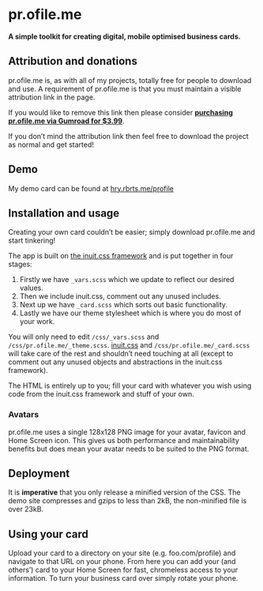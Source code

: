 # pr.ofile.me

**A simple toolkit for creating digital, mobile optimised business cards.**

## Attribution and donations

pr.ofile.me is, as with all of my projects, totally free for people to download
and use. A requirement of pr.ofile.me is that you must maintain a visible
attribution link in the page.

If you would like to remove this link then please consider
**[purchasing pr.ofile.me via Gumroad for $3.99](http://gum.co/VqTV)**.

If you don’t mind the attribution link then feel free to download the project as
normal and get started!

## Demo

My demo card can be found at
[hry.rbrts.me/profile](http://hry.rbrts.me/profile/index.html)

## Installation and usage

Creating your own card couldn’t be easier; simply download pr.ofile.me and start
tinkering!

The app is built on [the inuit.css framework](http://inuitcss.com) and is put
together in four stages:

1. Firstly we have `_vars.scss` which we update to reflect our desired values.
2. Then we include inuit.css, comment out any unused includes.
3. Next up we have `_card.scss` which sorts out basic functionality.
4. Lastly we have our theme stylesheet which is where you do most of your work.

You will only need to edit `/css/_vars.scss` and `/css/pr.ofile.me/_theme.scss`.
[inuit.css](http://inuitcss.com) and `/css/pr.ofile.me/_card.scss` will take
care of the rest and shouldn’t need touching at all (except to comment out any
unused objects and abstractions in the inuit.css framework).

The HTML is entirely up to you; fill your card with whatever you wish using code
from the inuit.css framework and stuff of your own.

### Avatars

pr.ofile.me uses a single 128x128 PNG image for your avatar, favicon and Home
Screen icon. This gives us both performance and maintainability benefits but
does mean your avatar needs to be suited to the PNG format.

## Deployment

It is **imperative** that you only release a minified version of the CSS. The
demo site compresses and gzips to less than 2kB, the non-minified file is over
23kB.

## Using your card

Upload your card to a directory on your site (e.g. foo.com/profile) and navigate
to that URL on your phone. From here you can add your (and others’) card to your
Home Screen for fast, chromeless access to your information. To turn your
business card over simply rotate your phone.